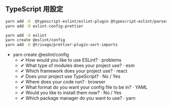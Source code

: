 ## TypeScript 用設定

```zsh
yarn add -D  @typescript-eslint/eslint-plugin @typescript-eslint/parser
yarn add -D eslint-config-prettier

yarn add -D eslint
yarn create @eslint/config
yarn add -D @trivago/prettier-plugin-sort-imports
```

- yarn create @eslint/config
  - ✔ How would you like to use ESLint? · problems
  - ✔ What type of modules does your project use? · esm
  - ✔ Which framework does your project use? · react
  - ✔ Does your project use TypeScript? · No / Yes
  - ✔ Where does your code run? · browser
  - ✔ What format do you want your config file to be in? · YAML
  - ✔ Would you like to install them now? · No / Yes
  - ✔ Which package manager do you want to use? · yarn
